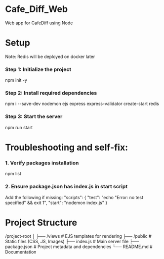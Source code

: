 # Cafe_Diff_Web
Web app for CafeDiff using Node 


# Setup

Note: Redis will be deployed on docker later

### Step 1: Initialize the project
npm init -y

### Step 2: Install required dependencies
npm i --save-dev nodemon ejs express express-validator create-start redis

### Step 3: Start the server
npm run start

# Troubleshooting and self-fix:
### 1. Verify packages installation
npm list

### 2. Ensure package.json has index.js in start script
 Add the following if missing:
 "scripts": {
   "test": "echo \"Error: no test specified\" && exit 1",
   "start": "nodemon index.js"
 }

# Project Structure

/project-root
│
├── /views # EJS templates for rendering
├── /public # Static files (CSS, JS, Images)
├── index.js # Main server file
├── package.json # Project metadata and dependencies
└── README.md # Documentation
